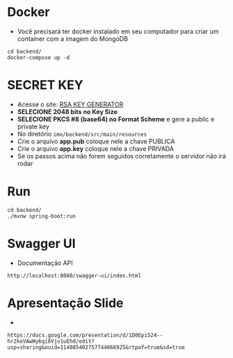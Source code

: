 # Docker
- Você precisará ter docker instalado em seu computador para criar um container com a imagem do MongoDB
```
cd backend/
docker-compose up -d
```

# SECRET KEY
- Acesse o site: [RSA KEY GENERATOR](https://www.csfieldguide.org.nz/en/interactives/rsa-key-generator/)
- **SELECIONE 2048 bits no Key Size**
- **SELECIONE PKCS #8 (base64) no Format Scheme** e gere a public e private key
- No diretório `imo/backend/src/main/resources`
- Crie o arquivo **app.pub** coloque nele a chave PUBLICA
- Crie o arquivo  **app.key** coloque nele a chave PRIVADA
- Se os passos acima não forem seguidos corretamente o servidor não irá rodar

# Run
```
cd backend/
./mvnw spring-boot:run
```
# Swagger UI
- Documentação API 
```
http://localhost:8080/swagger-ui/index.html
```
# Apresentação Slide
- 
```
https://docs.google.com/presentation/d/1D0Epi524--hr2keVAwWy6qi8Vjv1uEhd/edit?usp=sharing&ouid=114885402757744866925&rtpof=true&sd=true
```

